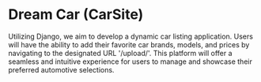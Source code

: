 # Dream Car (CarSite)

Utilizing Django, we aim to develop a dynamic car listing application. Users will have the ability to add their favorite car brands, models, and prices by navigating to the designated URL '/upload/'. This platform will offer a seamless and intuitive experience for users to manage and showcase their preferred automotive selections.
